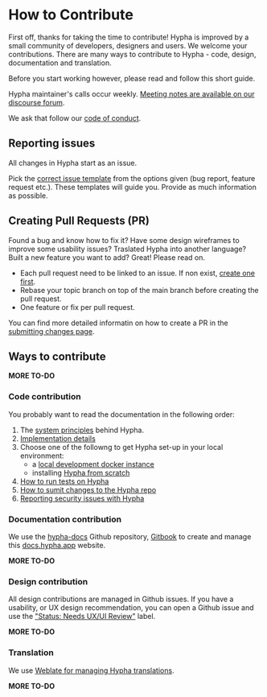 # How to Contribute

First off, thanks for taking the time to contribute! Hypha is improved by a small community of developers, designers and users. We welcome your contributions. There are many ways to contribute to Hypha - code, design, documentation and translation.

Before you start working however, please read and follow this short guide.

Hypha maintainer's calls occur weekly. [Meeting notes are available on our discourse forum](https://we.hypha.app/c/meta/2).

We ask that follow our [code of conduct](https://docs.hypha.app/contributing/codeofconduct).

## Reporting issues

All changes in Hypha start as an issue.

Pick the [correct issue template](https://github.com/HyphaApp/hypha/issues/new/choose) from the options given (bug report, feature request etc.). These templates will guide you. Provide as much information as possible.

## Creating Pull Requests (PR)

Found a bug and know how to fix it? Have some design wireframes to improve some usability issues? Traslated Hypha into another language? Built a new feature you want to add? Great! Please read on.

* Each pull request need to be linked to an issue. If non exist, [create one first](https://github.com/HyphaApp/hypha/issues/new/choose).
* Rebase your topic branch on top of the main branch before creating the pull request.
* One feature or fix per pull request.

You can find more detailed informatin on how to create a PR in the [submitting changes page](https://docs.hypha.app/contributing/submittingchanges).

## Ways to contribute

**MORE TO-DO**

### Code contribution

You probably want to read the documentation in the following order:

1. The [system principles](https://docs.hypha.app/contributing/systemprinciples) behind Hypha.
2. [Implementation details](https://docs.hypha.app/contributing/implementationdetails)
3. Choose one of the followng to get Hypha set-up in your local environment:
   * a [local development docker instance](https://docs.hypha.app/contributing/localdeveldocker)
   * installing [Hypha from scratch](https://docs.hypha.app/contributing/localdevelscratch)
4. [How to run tests on Hypha](https://docs.hypha.app/contributing/testing)
5. [How to sumit changes to the Hypha repo](https://docs.hypha.app/contributing/submittingchanges)
6. [Reporting security issues with Hypha](https://docs.hypha.app/contributing/contributing/security)

### Documentation contribution

We use the [hypha-docs](https://github.com/HyphaApp/hypha-docs/) Github repository, [Gitbook](http://gitbook.com) to create and manage this [docs.hypha.app](https://github.com/HyphaApp/hypha-docs/tree/28645093d1c0c315e18bf474b724eda4ea399a18/contributing/docs.hypha.app) website.

**MORE TO-DO**

### Design contribution

All design contributions are managed in Github issues. If you have a usability, or UX design recommendation, you can open a Github issue and use the ["Status: Needs UX/UI Review"](https://github.com/HyphaApp/hypha/labels/Status%3A%20Needs%20UI%2FUX%20review) label.

**MORE TO-DO**

### Translation

We use [Weblate for managing Hypha translations](https://hosted.weblate.org/projects/hypha/).

**MORE TO-DO**
